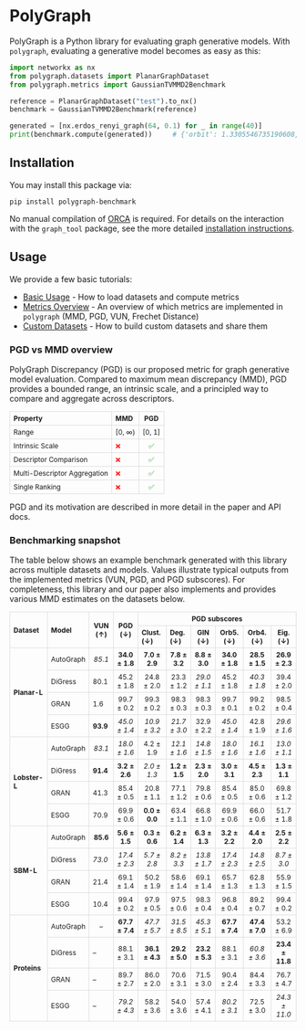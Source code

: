 # PolyGraph

PolyGraph is a Python library for evaluating graph generative
models.
With `polygraph`, evaluating a generative model becomes as easy as this:

```python
import networkx as nx
from polygraph.datasets import PlanarGraphDataset
from polygraph.metrics import GaussianTVMMD2Benchmark

reference = PlanarGraphDataset("test").to_nx()
benchmark = GaussianTVMMD2Benchmark(reference)

generated = [nx.erdos_renyi_graph(64, 0.1) for _ in range(40)]
print(benchmark.compute(generated))     # {'orbit': 1.3305546735190608, 'clustering': 0.2799915534527712, 'degree': 0.07563928348299709, 'spectral': 0.07841922146118052}
```

## Installation

You may install this package via:
```
pip install polygraph-benchmark
```
No manual compilation of [ORCA](https://github.com/thocevar/orca) is required.
For details on the interaction with the `graph_tool` package, see the more detailed [installation instructions](installation.md).

## Usage

We provide a few basic tutorials:

- [Basic Usage](tutorials/basic_usage.md) - How to load datasets and compute metrics
- [Metrics Overview](tutorials/metrics_overview.md) - An overview of which metrics are implemented in `polygraph` (MMD, PGD, VUN, Frechet Distance)
- [Custom Datasets](tutorials/custom_datasets.md) - How to build custom datasets and share them

### PGD vs MMD overview

PolyGraph Discrepancy (PGD) is our proposed metric for graph generative model evaluation. Compared to maximum mean discrepancy (MMD), PGD provides a bounded range, an intrinsic scale, and a principled way to compare and aggregate across descriptors.

<style>
table {
  font-size: 90%;
  margin: 0 auto;
}
th, td {
  text-align: center;
  padding: 4px 8px;
}
th:first-child, td:first-child {
  text-align: left;
}
</style>

<table>
<thead>
<tr>
  <th>Property</th>
  <th>MMD</th>
  <th>PGD</th>
  </tr>
</thead>
<tbody>
<tr>
  <td>Range</td>
  <td>[0, ∞)</td>
  <td>[0, 1]</td>
  </tr>
<tr>
  <td>Intrinsic Scale</td>
  <td style="color:red;">❌</td>
  <td style="color:green;">✅</td>
  </tr>
<tr>
  <td>Descriptor Comparison</td>
  <td style="color:red;">❌</td>
  <td style="color:green;">✅</td>
  </tr>
<tr>
  <td>Multi-Descriptor Aggregation</td>
  <td style="color:red;">❌</td>
  <td style="color:green;">✅</td>
  </tr>
<tr>
  <td>Single Ranking</td>
  <td style="color:red;">❌</td>
  <td style="color:green;">✅</td>
  </tr>
</tbody>
</table>

PGD and its motivation are described in more detail in the paper and API docs.

### Benchmarking snapshot

The table below shows an example benchmark generated with this library across multiple datasets and models. Values illustrate typical outputs from the implemented metrics (VUN, PGD, and PGD subscores). For completeness, this library and our paper also implements and provides various MMD estimates on the datasets below.

<style>
table {
  font-size: 85%;
  border-collapse: collapse;
}
th, td {
  text-align: center;
  padding: 4px 6px;
  border: 1px solid #ddd;
}
th:first-child, td:first-child {
  text-align: left;
}
th:nth-child(2), td:nth-child(2) {
  text-align: left;
}
</style>

<table>
<thead>
<tr>
  <th rowspan="2">Dataset</th>
  <th rowspan="2">Model</th>
  <th rowspan="2">VUN (↑)</th>
  <th rowspan="2">PGD (↓)</th>
  <th colspan="6">PGD subscores</th>
  </tr>
<tr>
  <th>Clust. (↓)</th>
  <th>Deg. (↓)</th>
  <th>GIN (↓)</th>
  <th>Orb5. (↓)</th>
  <th>Orb4. (↓)</th>
  <th>Eig. (↓)</th>
  </tr>
</thead>
<tbody>

<!-- Planar-L -->
<tr><td rowspan="4"><b>Planar-L</b></td>
  <td>AutoGraph</td>
  <td><i>85.1</i></td>
  <td><b>34.0 ± 1.8</b></td>
  <td><b>7.0 ± 2.9</b></td>
  <td><b>7.8 ± 3.2</b></td>
  <td><b>8.8 ± 3.0</b></td>
  <td><b>34.0 ± 1.8</b></td>
  <td><b>28.5 ± 1.5</b></td>
  <td><b>26.9 ± 2.3</b></td></tr>
<tr><td>DiGress</td>
  <td>80.1</td>
  <td>45.2 ± 1.8</td>
  <td>24.8 ± 2.0</td>
  <td>23.3 ± 1.2</td>
  <td><i>29.0 ± 1.1</i></td>
  <td>45.2 ± 1.8</td>
  <td><i>40.3 ± 1.8</i></td>
  <td>39.4 ± 2.0</td></tr>
<tr><td>GRAN</td>
  <td>1.6</td>
  <td>99.7 ± 0.2</td>
  <td>99.3 ± 0.2</td>
  <td>98.3 ± 0.3</td>
  <td>98.3 ± 0.3</td>
  <td>99.7 ± 0.1</td>
  <td>99.2 ± 0.2</td>
  <td>98.5 ± 0.4</td></tr>
<tr><td>ESGG</td>
  <td><b>93.9</b></td>
  <td><i>45.0 ± 1.4</i></td>
  <td><i>10.9 ± 3.2</i></td>
  <td><i>21.7 ± 3.0</i></td>
  <td>32.9 ± 2.2</td>
  <td><i>45.0 ± 1.4</i></td>
  <td>42.8 ± 1.9</td>
  <td><i>29.6 ± 1.6</i></td></tr>

<!-- Lobster-L -->
<tr><td rowspan="4"><b>Lobster-L</b></td>
  <td>AutoGraph</td>
  <td><i>83.1</i></td>
  <td><i>18.0 ± 1.6</i></td>
  <td>4.2 ± 1.9</td>
  <td><i>12.1 ± 1.6</i></td>
  <td><i>14.8 ± 1.5</td>
  <td><i>18.0 ± 1.6</i></td>
  <td><i>16.1 ± 1.6</i></td>
  <td><i>13.0 ± 1.1</i></td></tr>
<tr><td>DiGress</td>
  <td><b>91.4</b></td>
  <td><b>3.2 ± 2.6</b></td>
  <td><i>2.0 ± 1.3</i></td>
  <td><b>1.2 ± 1.5</b></td>
  <td><b>2.3 ± 2.0</b></td>
  <td><b>3.0 ± 3.1</b></td>
  <td><b>4.5 ± 2.3</b></td>
  <td><b>1.3 ± 1.1</b></td></tr>
<tr><td>GRAN</td>
  <td>41.3</td>
  <td>85.4 ± 0.5</td>
  <td>20.8 ± 1.1</td>
  <td>77.1 ± 1.2</td>
  <td>79.8 ± 0.6</td>
  <td>85.4 ± 0.5</td>
  <td>85.0 ± 0.6</td>
  <td>69.8 ± 1.2</td></tr>
<tr><td>ESGG</td>
  <td>70.9</td>
  <td>69.9 ± 0.6</td>
  <td><b>0.0 ± 0.0</b></td>
  <td>63.4 ± 1.1</td>
  <td>66.8 ± 1.0</td>
  <td>69.9 ± 0.6</td>
  <td>66.0 ± 0.6</td>
  <td>51.7 ± 1.8</td></tr>

<!-- SBM-L -->
<tr><td rowspan="4"><b>SBM-L</b></td>
  <td>AutoGraph</td>
  <td><b>85.6</b></td>
  <td><b>5.6 ± 1.5</b></td>
  <td><b>0.3 ± 0.6</b></td>
  <td><b>6.2 ± 1.4</b></td>
  <td><b>6.3 ± 1.3</td>
  <td><b>3.2 ± 2.2</td>
  <td><b>4.4 ± 2.0</td>
  <td><b>2.5 ± 2.2</td></tr>
<tr><td>DiGress</td>
  <td><i>73.0</i></td>
  <td><i>17.4 ± 2.3</td>
  <td><i>5.7 ± 2.8</td>
  <td><i>8.2 ± 3.3</td>
  <td><i>13.8 ± 1.7</td>
  <td><i>17.4 ± 2.3</td>
  <td><i>14.8 ± 2.5</td>
  <td><i>8.7 ± 3.0</td></tr>
<tr><td>GRAN</td>
  <td>21.4</td>
  <td>69.1 ± 1.4</td>
  <td>50.2 ± 1.9</td>
  <td>58.6 ± 1.4</td>
  <td>69.1 ± 1.4</td>
  <td>65.7 ± 1.3</td>
  <td>62.8 ± 1.3</td>
  <td>55.9 ± 1.5</td></tr>
<tr><td>ESGG</td>
  <td>10.4</td>
  <td>99.4 ± 0.2</td>
  <td>97.9 ± 0.5</td>
  <td>97.5 ± 0.6</td>
  <td>98.3 ± 0.4</td>
  <td>96.8 ± 0.4</td>
  <td>89.2 ± 0.7</td>
  <td>99.4 ± 0.2</td></tr>

<!-- Proteins -->
<tr><td rowspan="4"><b>Proteins</b></td>
  <td>AutoGraph</td>
  <td>–</td>
  <td><b>67.7 ± 7.4</b></td>
  <td><i>47.7 ± 5.7</i></td>
  <td><i>31.5 ± 8.5</td>
  <td><i>45.3 ± 5.1</td>
  <td><b>67.7 ± 7.4</td>
  <td><b>47.4 ± 7.0</td>
  <td>53.2 ± 6.9</td></tr>
<tr><td>DiGress</td>
  <td>–</td>
  <td>88.1 ± 3.1</td>
  <td><b>36.1 ± 4.3</b></td>
  <td><b>29.2 ± 5.0</b></td>
  <td><b>23.2 ± 5.3</b></td>
  <td>88.1 ± 3.1</td>
  <td><i>60.8 ± 3.6</i></td>
  <td><b>23.4 ± 11.8</b></td></tr>
<tr><td>GRAN</td>
  <td>–</td>
  <td>89.7 ± 2.7</td>
  <td>86.0 ± 2.0</td>
  <td>70.6 ± 3.1</td>
  <td>71.5 ± 3.0</td>
  <td>90.4 ± 2.4</td>
  <td>84.4 ± 3.3</td>
  <td>76.7 ± 4.7</td></tr>
<tr><td>ESGG</td>
  <td>–</td>
  <td><i>79.2 ± 4.3</td>
  <td>58.2 ± 3.6</td>
  <td>54.0 ± 3.6</td>
  <td>57.4 ± 4.1</td>
  <td><i>80.2 ± 3.1</td>
  <td>72.5 ± 3.0</td>
  <td><i>24.3 ± 11.0</td></tr>

</tbody>
</table>
